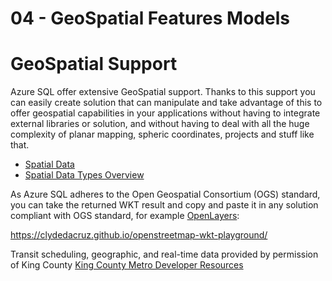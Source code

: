 # 04 - GeoSpatial Features Models

# GeoSpatial Support

Azure SQL offer extensive GeoSpatial support. Thanks to this support you can easily create solution that can manipulate and take advantage of this to offer geospatial capabilities in your applications without having to integrate external libraries or solution, and without having to deal with all the huge complexity of planar mapping, spheric coordinates, projects and stuff like that.

- [Spatial Data](https://docs.microsoft.com/en-us/sql/relational-databases/spatial/spatial-data-sql-server?view=azuresqldb-current)
- [Spatial Data Types Overview](https://docs.microsoft.com/en-us/sql/relational-databases/spatial/spatial-data-types-overview?view=azuresqldb-current)

As Azure SQL adheres to the Open Geospatial Consortium (OGS) standard, you can take the returned WKT result and copy and paste it in any solution compliant with OGS standard, for example [OpenLayers](https://openlayers.org/):

https://clydedacruz.github.io/openstreetmap-wkt-playground/



Transit scheduling, geographic, and real-time data provided by permission of King County
[King County Metro Developer Resources](https://kingcounty.gov/depts/transportation/metro/travel-options/bus/app-center/developer-resources.aspx)
